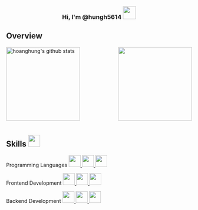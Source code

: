 ### <p align="center">Hi, I'm @hungh5614 <img src="https://media.giphy.com/media/hvRJCLFzcasrR4ia7z/giphy.gif" width="35"/></p>


<h2>Overview</h2>
<img align="left" height="200" src="https://github-readme-stats-sigma-five.vercel.app/api?username=hungh5614&count_private=true&show_icons=true&theme=tokyonight" alt="hoanghung's github stats" /> 
<img align="right" height="200" src="https://github-readme-stats.vercel.app/api/top-langs/?username=hungh5614&layout=compact&theme=aura&langs_count=9" />
<img height="210" />

<h2>Skills <img src = "https://media2.giphy.com/media/QssGEmpkyEOhBCb7e1/giphy.gif?cid=ecf05e47a0n3gi1bfqntqmob8g9aid1oyj2wr3ds3mg700bl&rid=giphy.gif" width = 32px> </h2>
<p>Programming Languages 
  <a align="center" href= https://github.com/hungh5614?tab=repositories&q=&type=&language=javascript> 
    <img width ='32px' src ='https://raw.githubusercontent.com/rahulbanerjee26/githubAboutMeGenerator/main/icons/php.svg'> </a>
	<a align="center" href= https://github.com/hungh5614?tab=repositories&q=&type=&language=javascript> 
    <img width ='32px' src ='https://raw.githubusercontent.com/rahulbanerjee26/githubAboutMeGenerator/main/icons/javascript.svg'> </a>
	<a href= https://github.com/hungh5614?tab=repositories&q=&type=&language=typescript> <img width ='32px' src ='https://raw.githubusercontent.com/rahulbanerjee26/githubAboutMeGenerator/main/icons/typescript.svg'> </a></>
<p>Frontend Development 
	<a href= https://github.com/hungh5614?tab=repositories&q=&type=&language=reactjs> <img width ='32px' src ='https://raw.githubusercontent.com/rahulbanerjee26/githubAboutMeGenerator/main/icons/reactjs.svg'> </a>
	<a href= https://github.com/hungh5614?tab=repositories&q=&type=&language=html> <img width ='32px' src ='https://raw.githubusercontent.com/rahulbanerjee26/githubAboutMeGenerator/main/icons/html.svg'> </a>
	<a href= https://github.com/hungh5614?tab=repositories&q=&type=&language=css> <img width ='32px' src ='https://raw.githubusercontent.com/rahulbanerjee26/githubAboutMeGenerator/main/icons/css.svg'> </a>
</p>
<p>Backend Development
	<a href= https://github.com/hungh5614?tab=repositories&q=&type=&language=nodejs> <img width ='32px' src ='https://raw.githubusercontent.com/rahulbanerjee26/githubAboutMeGenerator/main/icons/nodejs.svg'> </a>
	<a href= https://github.com/hungh5614?tab=repositories&q=&type=&language=php> <img width ='32px' src ='https://raw.githubusercontent.com/rahulbanerjee26/githubAboutMeGenerator/main/icons/php.svg'> </a>
  <a href= https://github.com/hungh5614?tab=repositories&q=&type=&language=laravel> <img width ='32px' src ='https://raw.githubusercontent.com/rahulbanerjee26/githubAboutMeGenerator/main/icons/laravel.svg'> </a>
</p>
